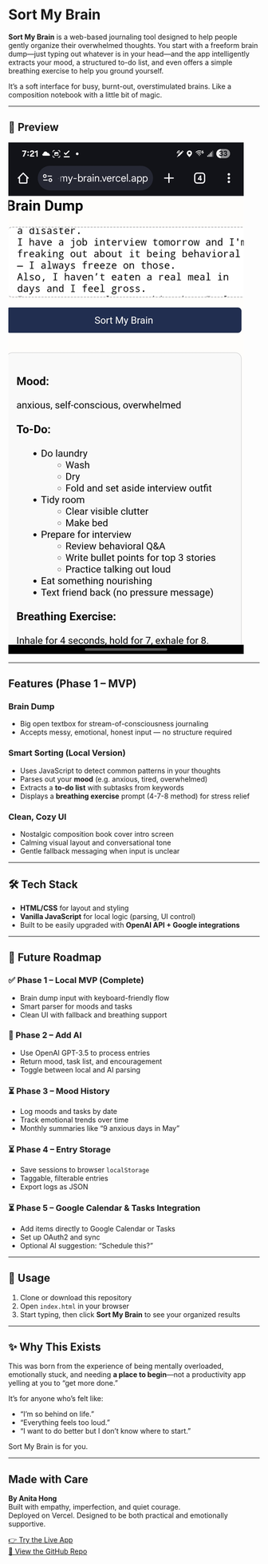 # Sort My Brain

**Sort My Brain** is a web-based journaling tool designed to help people gently organize their overwhelmed thoughts. You start with a freeform brain dump—just typing out whatever is in your head—and the app intelligently extracts your mood, a structured to-do list, and even offers a simple breathing exercise to help you ground yourself.

It’s a soft interface for busy, burnt-out, overstimulated brains. Like a composition notebook with a little bit of magic.

---

## 📸 Preview

![Sort My Brain Screenshot](./Screenshot_20250514_072128_Chrome.jpg)

---

## Features (Phase 1 – MVP)

### Brain Dump
- Big open textbox for stream-of-consciousness journaling
- Accepts messy, emotional, honest input — no structure required

### Smart Sorting (Local Version)
- Uses JavaScript to detect common patterns in your thoughts
- Parses out your **mood** (e.g. anxious, tired, overwhelmed)
- Extracts a **to-do list** with subtasks from keywords
- Displays a **breathing exercise** prompt (4-7-8 method) for stress relief

### Clean, Cozy UI
- Nostalgic composition book cover intro screen
- Calming visual layout and conversational tone
- Gentle fallback messaging when input is unclear

---

## 🛠️ Tech Stack

- **HTML/CSS** for layout and styling  
- **Vanilla JavaScript** for local logic (parsing, UI control)  
- Built to be easily upgraded with **OpenAI API + Google integrations**

---

## 🔮 Future Roadmap

### ✅ Phase 1 – Local MVP (Complete)
- Brain dump input with keyboard-friendly flow
- Smart parser for moods and tasks
- Clean UI with fallback and breathing support

### 🔄 Phase 2 – Add AI
- Use OpenAI GPT-3.5 to process entries
- Return mood, task list, and encouragement
- Toggle between local and AI parsing

### ⏳ Phase 3 – Mood History
- Log moods and tasks by date
- Track emotional trends over time
- Monthly summaries like “9 anxious days in May”

### ⏳ Phase 4 – Entry Storage
- Save sessions to browser `localStorage`
- Taggable, filterable entries
- Export logs as JSON

### ⏳ Phase 5 – Google Calendar & Tasks Integration
- Add items directly to Google Calendar or Tasks
- Set up OAuth2 and sync
- Optional AI suggestion: “Schedule this?”

---

## 🚀 Usage

1. Clone or download this repository  
2. Open `index.html` in your browser  
3. Start typing, then click **Sort My Brain** to see your organized results

---

## ✨ Why This Exists

This was born from the experience of being mentally overloaded, emotionally stuck, and needing **a place to begin**—not a productivity app yelling at you to “get more done.”

It’s for anyone who’s felt like:
- “I’m so behind on life.”
- “Everything feels too loud.”
- “I want to do better but I don’t know where to start.”

Sort My Brain is for you.

---

## Made with Care

**By Anita Hong**  
Built with empathy, imperfection, and quiet courage.  
Deployed on Vercel. Designed to be both practical and emotionally supportive.

[👉 Try the Live App](https://sort-my-brain.vercel.app)  
[🔗 View the GitHub Repo](https://github.com/your-username/sort-my-brain)
